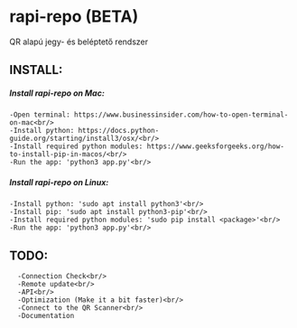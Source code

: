 # rapi-repo (BETA)
QR alapú jegy- és beléptető rendszer

## INSTALL:<br/>
##### Install rapi-repo on Mac:<br/>
	-Open terminal: https://www.businessinsider.com/how-to-open-terminal-on-mac<br/>
	-Install python: https://docs.python-guide.org/starting/install3/osx/<br/>
	-Install required python modules: https://www.geeksforgeeks.org/how-to-install-pip-in-macos/<br/>
	-Run the app: 'python3 app.py'<br/>
##### Install rapi-repo on Linux:<br/>
	-Install python: 'sudo apt install python3'<br/>
	-Install pip: 'sudo apt install python3-pip'<br/>
	-Install required python modules: 'sudo pip install <package>'<br/>
	-Run the app: 'python3 app.py'<br/>
## TODO:<br/>
	  -Connection Check<br/>
	  -Remote update<br/>
	  -API<br/>
	  -Optimization (Make it a bit faster)<br/>
	  -Connect to the QR Scanner<br/>
	  -Documentation
